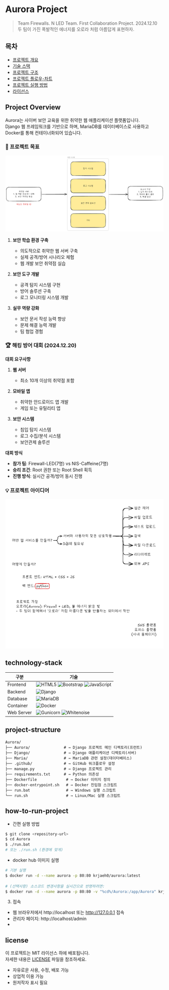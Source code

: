 # Aurora Project
> Team Firewalls. N LED Team. First Collaboration Project. 2024.12.10  
> 두 팀이 가진 폭발적인 에너지를 오로라 처럼 아름답게 표현하자.

## 목차

* [프로젝트 개요](#project-overview)
* [기술 스택](#technology-stack)
* [프로젝트 구조](#project-structure)
* [프로젝트 플로우-차트](#project-flowchart)
* [프로젝트 실행 방법](#how-to-run-project)
* [라이선스](#license)

## Project Overview

Aurora는 사이버 보안 교육을 위한 취약한 웹 애플리케이션 플랫폼입니다.  
Django 웹 프레임워크를 기반으로 하며, MariaDB를 데이터베이스로 사용하고 Docker를 통해 컨테이너화되어 있습니다.

### 🎯 프로젝트 목표
![alt text](image-2.png)

1. **보안 학습 환경 구축**
   - 의도적으로 취약한 웹 서버 구축
   - 실제 공격/방어 시나리오 체험
   - 웹 개발 보안 취약점 실습

2. **보안 도구 개발**
   - 공격 탐지 시스템 구현
   - 방어 솔루션 구축
   - 로그 모니터링 시스템 개발

3. **실무 역량 강화**
   - 보안 문서 작성 능력 향상
   - 문제 해결 능력 개발
   - 팀 협업 경험

### 🏆 해킹 방어 대회 (2024.12.20)

**대회 요구사항**
1. **웹 서버**
   - 최소 10개 이상의 취약점 포함

2. **모바일 앱**
   - 취약한 안드로이드 앱 개발
   - 게임 또는 유틸리티 앱

3. **보안 시스템**
   - 침입 탐지 시스템
   - 로그 수집/분석 시스템
   - 보안관제 솔루션

**대회 방식**
- **참가 팀**: Firewall-LED(7명) vs NIS-Caffeine(7명)
- **승리 조건**: Root 권한 또는 Root Shell 획득
- **진행 방식**: 실시간 공격/방어 동시 진행

### 💡 프로젝트 아이디어
![alt text](image-3.png)

## technology-stack
| 구분 | 기술 |
|------|------|
| Frontend | ![HTML5](https://img.shields.io/badge/HTML5-E34F26?logo=html5&logoColor=white) ![Bootstrap](https://img.shields.io/badge/Bootstrap-5.3-purple?logo=bootstrap) ![JavaScript](https://img.shields.io/badge/JavaScript-ES6-yellow?logo=javascript) |
| Backend | ![Django](https://img.shields.io/badge/Django-5.0-green?logo=django) |
| Database | ![MariaDB](https://img.shields.io/badge/MariaDB-10.11-blue?logo=mariadb) |
| Container | ![Docker](https://img.shields.io/badge/Docker-Latest-blue?logo=docker) |
| Web Server | ![Gunicorn](https://img.shields.io/badge/Gunicorn-21.2-green?logo=gunicorn) ![Whitenoise](https://img.shields.io/badge/Whitenoise-6.6-lightgrey) |

## project-structure
```
Aurora/
├── Aurora/               # → Django 프로젝트 메인 디렉토리(프런트)
├── Django/               # → Django 애플리케이션 디렉토리(서버)
├── Maria/                # → MariaDB 관련 설정(데이터베이스)
├── .github/              # → GitHub 워크플로우 설정
├── manage.py             # → Django 프로젝트 관리
├── requirements.txt      # → Python 의존성
├── Dockerfile             # → Docker 이미지 정의
├── docker-entrypoint.sh   # → Docker 진입점 스크립트
├── run.bat                # → Windows 실행 스크립트
└── run.sh                 # → Linux/Mac 실행 스크립트
```

## how-to-run-project
- 간편 실행 방법
```bash
$ git clone <repository-url>
$ cd Aurora
$ ./run.bat 
# 또는 ./run.sh (환경에 맞게)
```

- docker hub 이미지 실행
```bash
# 기본 실행
$ docker run -d --name aurora -p 80:80 krjaeh0/aurora:latest

# (선택사항) 소스코드 변경사항을 실시간으로 반영하려면:
$ docker run -d --name aurora -p 80:80 -v "%cd%/Aurora:/app/Aurora" krjaeh0/aurora:latest
```

3. 접속
- 웹 브라우저에서 http://localhost 또는 http://127.0.0.1 접속
- 관리자 페이지: http://localhost/admin
- 

## license
이 프로젝트는 MIT 라이선스 하에 배포됩니다.  
자세한 내용은 [LICENSE](LICENSE) 파일을 참조하세요.

- 자유로운 사용, 수정, 배포 가능
- 상업적 이용 가능
- 원저작자 표시 필요